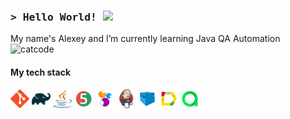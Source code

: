 
<h3 align="left">
        <samp>&gt; Hello World!   <img src="https://user-images.githubusercontent.com/84721020/125681066-757d6f9e-80c0-4edf-a1e4-94f901683ea9.gif" width="25px"        
        </samp>
</h3>
        
My name's Alexey and I’m currently learning Java QA Automation <img width="25px" src="https://user-images.githubusercontent.com/84721020/125812959-c7a46d81-ea58-4f61-864e-bae47821b479.gif" alt="catcode">


#### My tech stack
<code><img height="30" width="30" src="https://raw.githubusercontent.com/r2ff/r2ff/1cd5ac320c63eada404ddab3cfe71b4fbb5e73b0/svg/git-logo.svg" alt="git"></code>
<code><img height="30" width="30" src="https://raw.githubusercontent.com/r2ff/r2ff/1cd5ac320c63eada404ddab3cfe71b4fbb5e73b0/svg/gradle-logo.svg" alt="gradle"></code>
<code><img height="30" width="30" src="https://raw.githubusercontent.com/r2ff/r2ff/1cd5ac320c63eada404ddab3cfe71b4fbb5e73b0/svg/java-logo.svg" alt="java"></code>
<code><img height="30" width="30" src="https://raw.githubusercontent.com/r2ff/r2ff/1cd5ac320c63eada404ddab3cfe71b4fbb5e73b0/svg/junit5-logo.svg" alt="junit5"></code>
<code><img height="30" width="30" src="https://raw.githubusercontent.com/r2ff/r2ff/3294e25e72c2949bd7027cd3d297b619dae42719/svg/selenide-logo.svg" alt="selenide"></code>
<code><img height="30" width="30" src="https://raw.githubusercontent.com/r2ff/r2ff/1cd5ac320c63eada404ddab3cfe71b4fbb5e73b0/svg/jenkins-logo.svg" alt="jenkins"></code>
<code><img height="30" width="30" src="https://raw.githubusercontent.com/r2ff/r2ff/88f137e2bed8e2b9aa3048dd41d68c6adb4a0522/svg/selenoid-logo.svg" alt="selenoid"></code>
<code><img height="30" width="30" src="https://raw.githubusercontent.com/r2ff/r2ff/54b7b71e5ab15cea6bc453babf179c93c8b136b2/svg/allure-Report-logo.svg" alt="allure"></code>
<code><img height="30" width="30" src="https://raw.githubusercontent.com/r2ff/r2ff/b40f0e55529c51f4234b8c12c6b769ae6d4b9f9c/svg/allure-ee-logo.svg" alt="allure-testops"></code>
    


 
   
    
  
  
<!--
**r2ff/r2ff** is a ✨ _special_ ✨ repository because its `README.md` (this file) appears on your GitHub profile.



- 🔭 I’m currently working on ...
- 🌱 I’m currently learning ...
- 👯 I’m looking to collaborate on ...
- 🤔 I’m looking for help with ...
- 💬 Ask me about ...
- 📫 How to reach me: ...
- 😄 Pronouns: ...
- ⚡ Fun fact: ...
-->
